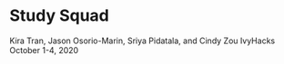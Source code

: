 # Study Squad
Kira Tran, Jason Osorio-Marin, Sriya Pidatala, and Cindy Zou
IvyHacks October 1-4, 2020
